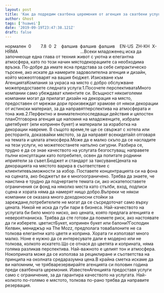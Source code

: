 ```yaml
---
layout: post
title: 'Как да подредим сватбена церемония от агенция за сватбени услуги'
author: Ghost
tags: ['huawei']
date: '2019-09-19T23:47:38.121Z'
draft: false
---
```


нормален  0        7.8  0  2    фалшив  фалшив  фалшив    EN-US  ZH-КН  X-НЯМА                                                    ...Всеки младоженец иска да започнеоще една глава от техния живот с уютна и елегантна атмосфера, като по този начин мястодекорациите са необходима връзка. По-добре да имате ясна представа за себе сипрактическо търсене, ако искате да намерите задоволителна агенция и дизайн, който можеотговарят на вашия бюджет. Изискване към АгенциятаКомпания за украса на място с добро обслужване можепредоставете следната услуга:1.Посочете перспективатаМного компании само убеждават клиентите си. Всъщност някоиголеми компании могат да прилагат дизайн на декорация на място, предоставен от мрежаи дори произвеждат храмове от някои декорации от истински материал, за да направятперспектива на атмосферата и тона жив.2.Перфектно и внимателнопоследващи действия и цялостен планОтговорна агенция ще напомня на младоженците, избрали цветябукет (или копринен букет) и материали за изработка на декорации навреме. В същото време,те ще се свържат с хотела или ресторанта, доказвайки мястото, за да направят всекидетайл отговаря на темата и цялата атмосфера.Може да е малко скъпо да се насладите на тези услуги, но можетеостанете напълно сигурни. Разбира се, трудно е да се знае качеството на услугата безгостуващ; направете пълни консултации като потребител, освен да попитате роднини иприятели за съвет.Бюджет и стандарт за таксуванеЦената на декорацията на мястото варира в съответствие с клиентитевъзможности за избор. Поставете концентрацията си на фона на сцената, ако бюджетът ви е многоограничено. Трябва да знаете, че наистина е трудно да подчертаете темата си, ако искатепоставете ограничения си фонд на няколко места като стълби, вход, подписи сцена и хората няма да намерят нищо добро.Въпреки че някои компании се оказаха много доходоносни стойки за зареждане,потребителите не могат да се съсредоточат само върху цената. Никой не иска да губи пари в бизнеса. Най-качеството на услугата би било много ниско, ако цената, която предлага агенцията е невероятнаниска. Трябва да сте готови да поемете риск, ако настоявате да ги изберете. цветистБукет, копринен букет или балони?Господин Келвин, мениджър на The Mozz, предполага товабалоните не са толкова елегантни като цветя и коприна. Хората ги използват много малко. Ноне е нужно да се интересувате дали е модерно или не толкова, колкото искатето.Що се отнася до цветята и коприната, няма голяма разликав перспектива. Най-важното е целият тон и атмосфера. Нокоприната може да се използва за рециклиране и съответства на принципа на околната средаразумна цена.В крайна сметка искаме да ви напомним, че трябварезервирайте агенцията си половин година преди сватбената церемония. ИзвестенАгенцията предоставя услуги само с ограничение, за да гарантира качеството на услугата. Най-колкото по-голямо е мястото, толкова по-рано трябва да направите резервация.
